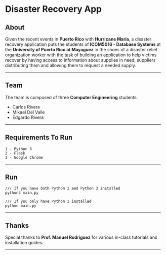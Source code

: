 Disaster Recovery App
=====================

<i class="icon-pencil"></i>About
--------------------------------
Given the recent events in **Puerto Rico** with **Hurricane Maria**, a disaster recovery application puts the students of **ICOM5016 - Database Systems** at the **University of Puerto Rico at Mayaguez** in the shoes of a disaster relief organization worker with the task of building an application to help victims recover by having access to information about supplies in need, suppliers distributing them and allowing them to request a needed supply. 

---
<i class="icon-users"></i>Team
------------------------------
The team is composed of three **Computer Engineering** students:

 - Carlos Rivera
 - Mikael Del Valle
 - Edgardo Rivera

---
<i class="icon-cog"></i>Requirements To Run
-------------------------------------------
```
1 - Python 3
2 - Flask
3 - Google Chrome
```
---
<i class="icon-right-dir"></i>Run
---
```
/// If you have both Python 2 and Python 3 installed
python3 main.py

/// If you only have Python 3 installed
python main.py
```
---
<i class="icon-star"></i> Thanks
---
Special thanks to **Prof. Manuel Rodriguez** for various in-class tutorials and installation guides.

---
